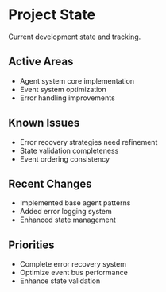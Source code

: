 # Project State

Current development state and tracking.

## Active Areas
- Agent system core implementation
- Event system optimization
- Error handling improvements

## Known Issues
- Error recovery strategies need refinement
- State validation completeness
- Event ordering consistency

## Recent Changes
- Implemented base agent patterns
- Added error logging system
- Enhanced state management

## Priorities
- Complete error recovery system
- Optimize event bus performance
- Enhance state validation